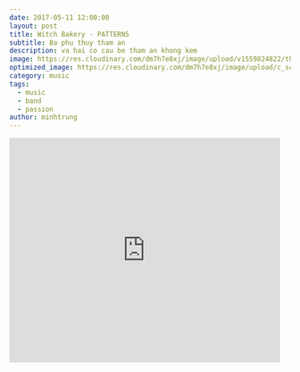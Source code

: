 ```yaml
---
date: 2017-05-11 12:00:00
layout: post
title: Witch Bakery - PATTERNS
subtitle: Ba phu thuy tham an
description: va hai co cau be tham an khong kem
image: https://res.cloudinary.com/dm7h7e8xj/image/upload/v1559824822/theme15_oqsl4z.jpg
optimized_image: https://res.cloudinary.com/dm7h7e8xj/image/upload/c_scale,w_380/v1559824822/theme15_oqsl4z.jpg
category: music
tags:
  - music
  - band
  - passion
author: minhtrung
---
```


<iframe src="https://scratch.mit.edu/projects/566386304/embed" allowtransparency="true" width="485" height="402" frameborder="0" scrolling="no" allowfullscreen></iframe>